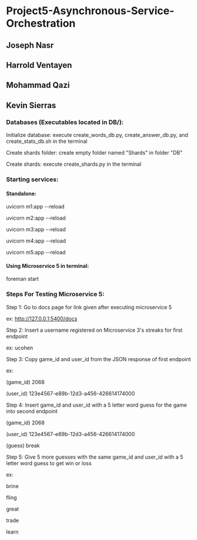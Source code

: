 # Project5-Asynchronous-Service-Orchestration
## Joseph Nasr
## Harrold Ventayen
## Mohammad Qazi
## Kevin Sierras
### Databases (Executables located in DB/):
Initialize database: execute create_words_db.py, create_answer_db.py, and create_stats_db.sh in the terminal

Create shards folder: create empty folder named "Shards" in folder "DB"

Create shards: execute create_shards.py in the terminal

### Starting services:
#### Standalone:
uvicorn m1:app --reload

uvicorn m2:app --reload

uvicorn m3:app --reload

uvicorn m4:app --reload

uvicorn m5:app --reload

#### Using Microservice 5 in terminal:
foreman start

### Steps For Testing Microservice 5:
Step 1: Go to docs page for link given after executing microservice 5

ex: http://127.0.0.1:5400/docs

Step 2: Insert a username registered on Microservice 3's streaks for first endpoint

ex: ucohen

Step 3: Copy game_id and user_id from the JSON response of first endpoint

ex:

(game_id) 2068

(user_id) 123e4567-e89b-12d3-a456-426614174000

Step 4: Insert game_id and user_id with a 5 letter word guess for the game into second endpoint

(game_id) 2068

(user_id) 123e4567-e89b-12d3-a456-426614174000

(guess) break

Step 5: Give 5 more guesses with the same game_id and user_id with a 5 letter word guess to get win or loss

ex:

brine

fling

great

trade

learn
